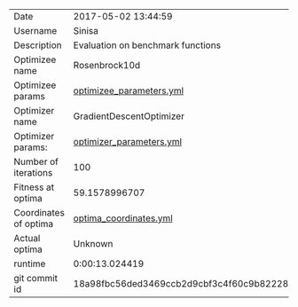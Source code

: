 | | |
| --- | --- |
| Date | 2017-05-02 13:44:59 |
| Username | Sinisa |
| Description | Evaluation on benchmark functions |
| Optimizee name | Rosenbrock10d |
| Optimizee params |  <a href="optimizee_parameters.yml">optimizee_parameters.yml</a>  |
| Optimizer name | GradientDescentOptimizer |
| Optimizer params: |  <a href="optimizer_parameters.yml">optimizer_parameters.yml</a>  |
| Number of iterations | 100 |
| Fitness at optima | 59.1578996707 |
| Coordinates of optima |  <a href="optima_coordinates.yml">optima_coordinates.yml</a>  |
| Actual optima |  Unknown  |
| runtime | 0:00:13.024419 |
| git commit id | 18a98fbc56ded3469ccb2d9cbf3c4f60c9b82228 |